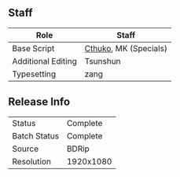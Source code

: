 ## Staff

| Role               | Staff                               |
|--------------------|-------------------------------------|
| Base Script        | [Cthuko](../Cthuko), MK (Specials)  |
| Additional Editing | Tsunshun                            |
| Typesetting        | zang                                |

## Release Info

|              |           |
|--------------|-----------|
| Status       | Complete  |
| Batch Status | Complete  |
| Source       | BDRip     |
| Resolution   | 1920x1080 |